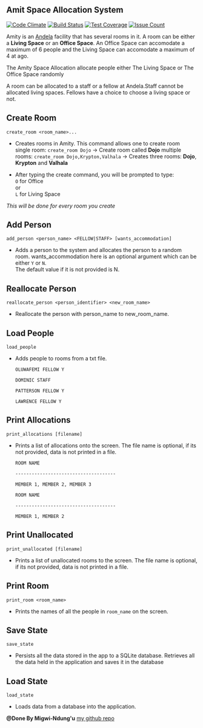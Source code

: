 
## Amit Space Allocation System

[![Code Climate](https://codeclimate.com/github/andela-dmigwi/amity-space-allocation/badges/gpa.svg)](https://codeclimate.com/github/andela-dmigwi/amity-space-allocation)
[![Build Status](https://travis-ci.org/andela-dmigwi/amity-space-allocation.svg?branch=develop-refactor)](https://travis-ci.org/andela-dmigwi/amity-space-allocation)
[![Test Coverage](https://codeclimate.com/github/andela-dmigwi/amity-space-allocation/badges/coverage.svg)](https://codeclimate.com/github/andela-dmigwi/amity-space-allocation/coverage)
[![Issue Count](https://codeclimate.com/github/andela-dmigwi/amity-space-allocation/badges/issue_count.svg)](https://codeclimate.com/github/andela-dmigwi/amity-space-allocation)


Amity is an [Andela](http://andela.com) facility that has several rooms in it. A room can be
either a **Living Space** or an **Office Space**. An Office Space can accomodate a maximum of
6 people and the Living Space can accomodate a maximum of 4 at ago.  

The Amity Space Allocation allocate people either The Living Space or The Office Space randomly  

A room can be allocated to a staff or a fellow at Andela.Staff cannot be allocated living spaces.
 Fellows have a choice to choose a living space or not. 
 
## Create Room
`create_room <room_name>...`  
 - Creates rooms in Amity. This command allows one to create room  
   single room: `create_room Dojo` -> Create room called **Dojo**
   multiple rooms: `create_room Dojo,Krypton,Valhala` -> Creates three rooms: **Dojo**, **Krypton** and **Valhala**

 - After typing the create command, you will be prompted to type:  
   `O` for Office   
     or  
   `L` for Living Space  

 *This will be done for every room you create*


## Add Person
 `add_person <person_name> <FELLOW|STAFF> [wants_accommodation]`
 - Adds a person to the system and allocates the person to a random room. wants_accommodation here is an optional argument which can be either ``Y`` or ``N``.  
The default value if it is not provided is N.  

## Reallocate Person
 `reallocate_person <person_identifier> <new_room_name>`
 - Reallocate the person with person_name to new_room_name.

## Load People
`load_people `
- Adds people to rooms from a txt file.  
    
    ``OLUWAFEMI FELLOW Y``
    
    ``DOMINIC STAFF`` 
    
    ``PATTERSON FELLOW Y``
    
    ``LAWRENCE FELLOW Y``


## Print Allocations
`print_allocations [filename]`
 - Prints a list of allocations onto the screen. The file name is optional, if its not provided, data is not printed in a file.  
  
    ``ROOM NAME``
    
    ``-------------------------------------``
    
    ``MEMBER 1, MEMBER 2, MEMBER 3``
    
    
    ``ROOM NAME``
    
    ``-------------------------------------``
    
    ``MEMBER 1, MEMBER 2``
  

## Print Unallocated
`print_unallocated [filename]`
 - Prints a list of unallocated rooms to the screen. The file name is optional, if its not provided, data is not printed in a file.

## Print Room
`print_room <room_name>`
 - Prints the names of all the people in ``room_name`` on the screen.

## Save State
`save_state `
 - Persists all the data stored in the app to a SQLite database. Retrieves all the data held in the application and saves it in the database

## Load State
`load_state `
 - Loads data from a database into the application.

**@Done By Migwi-Ndung'u**
[my github repo](http://www.github.com/andela-dmigwi)



